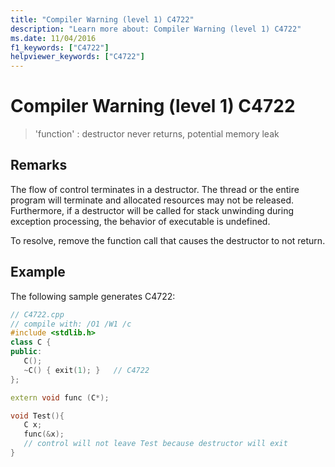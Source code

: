 ```yaml
---
title: "Compiler Warning (level 1) C4722"
description: "Learn more about: Compiler Warning (level 1) C4722"
ms.date: 11/04/2016
f1_keywords: ["C4722"]
helpviewer_keywords: ["C4722"]
---
```

# Compiler Warning (level 1) C4722

> 'function' : destructor never returns, potential memory leak

## Remarks

The flow of control terminates in a destructor. The thread or the entire program will terminate and allocated resources may not be released.  Furthermore, if a destructor will be called for stack unwinding during exception processing, the behavior of executable is undefined.

To resolve, remove the function call that causes the destructor to not return.

## Example

The following sample generates C4722:

```cpp
// C4722.cpp
// compile with: /O1 /W1 /c
#include <stdlib.h>
class C {
public:
   C();
   ~C() { exit(1); }   // C4722
};

extern void func (C*);

void Test(){
   C x;
   func(&x);
   // control will not leave Test because destructor will exit
}
```
